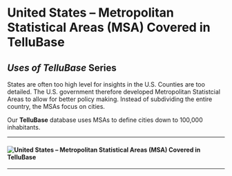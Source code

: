 # United States – Metropolitan Statistical Areas (MSA) Covered in TelluBase
## *Uses of TelluBase* Series

States are often too high level for insights in the U.S. Counties are too detailed. The U.S. government therefore developed Metropolitan Statistcial Areas to allow for better policy making. Instead of subdividing the entire country, the MSAs focus on cities.

Our **TelluBase** database uses MSAs to define cities down to 100,000 inhabitants.

---
#### <img  src="assets/svg/tellusant-usa-city-def.svg" alt="United States – Metropolitan Statistical Areas (MSA) Covered in TelluBase">

---
